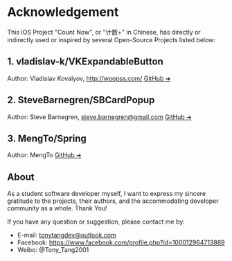 # Acknowledgement #
This iOS Project "Count Now", or "计数+" in Chinese, has directly or indirectly used or inspired by several Open-Source Projects listed below:

## 1. **vladislav-k/VKExpandableButton**
Author: Vladislav Kovalyov, http://woopss.com/
[GitHub ➜](https://github.com/vladislav-k/VKExpandableButton)

## 2. **SteveBarnegren/SBCardPopup**
Author: Steve Barnegren, steve.barnegren@gmail.com
[GitHub ➜](https://github.com/SteveBarnegren/SBCardPopup)

## 3. **MengTo/Spring**
Author: MengTo
[GitHub ➜](https://github.com/MengTo/Spring)

## About
As a student software developer myself, I want to express my sincere gratitude to the projects, their authors, and the accommodating developer community as a whole. Thank You!

If you have any question or suggestion, please contact me by:
- E-mail: tonytangdev@outlook.com
- Facebook: https://www.facebook.com/profile.php?id=100012964713869
- Weibo: @Tony_Tang2001
